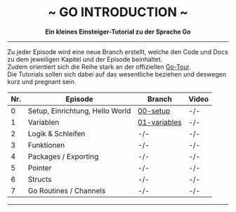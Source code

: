 <div align="center">
    <h1>~ GO INTRODUCTION ~</h1>
    <strong>Ein kleines Einsteiger-Tutorial zu der Sprache Go</strong>
</div>

---

Zu jeder Episode wird eine neue Branch erstellt, welche den Code und Docs zu dem jeweiligen Kapitel und der Episode beinhaltet.  
Zudem orientiert sich die Reihe stark an der offiziellen [Go-Tour](https://tour.golang.org/).  
Die Tutorials sollen sich dabei auf das wesentliche beziehen und deswegen kurz und pregnant sein.


 Nr. | Episode                         | Branch                                                                         | Video                               
-----|---------------------------------|--------------------------------------------------------------------------------|-------------------------------------
 0   | Setup, Einrichtung, Hello World | [00-setup](https://github.com/zekroTutorials/GoIntroduction/tree/00-setup)     | -/-                                 
 1   | Variablen                       | [01-variables](https://github.com/zekroTutorials/GoIntroduction/tree/01-variables)                                                                       | -/-                                 
 2   | Logik & Schleifen               | -/-                                                                            | -/-                                 
 3   | Funktionen                      | -/-                                                                            | -/-                                 
 4   | Packages / Exporting            | -/-                                                                            | -/-                                 
 5   | Pointer                         | -/-                                                                            | -/-                                 
 6   | Structs                         | -/-                                                                            | -/-                                 
 7   | Go Routines / Channels          | -/-                                                                            | -/-                                 

---

